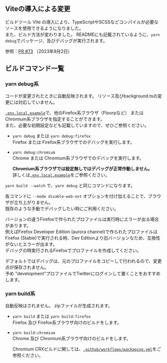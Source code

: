 ## Viteの導入による変更

ビルドツール Vite の導入により、TypeScriptやSCSSなどコンパイルが必要なソースを使用できるようになりました。  
また、ビルド方法が変わりました。
READMEにも記載されているように、`yarn debug`でパッケージ、及びデバッグが実行されます。

参照：[PR #73](https://github.com/kaonasi-biwa/Twitter-UI-Customizer/pull/73) （2023年9月2日）

## ビルドコマンド一覧

### yarn debug系

コードが変更されたときに自動反映されます。
リソース及びbackground.tsの変更には対応していません。

[`.env.local.example`](../.env.local.example)で、他のFirefox系ブラウザ（Floorpなど）
またはChromium系ブラウザを指定することができます。  
また、必要な初期設定なども記載していますので、ぜひご参照ください。

-   `yarn debug` または `yarn debug:firefox`  
    Firefox または Firefox系ブラウザでのデバッグを実行します。

-   `yarn debug:chromium`  
    Chrome または Chromium系ブラウザでのデバッグを実行します。

    **Chromium系ブラウザでは設定無しではデバッグが正常作動しません。**  
    詳しくは[`.env.local.example`](../.env.local.example)をご参照ください。

`yarn build --watch` で、`yarn debug` と同じコマンドになります。

各コマンドに `--mode disable-web-ext` オプションを付け加えることで、ブラウザが立ち上がりません。  
既存のような手動でデバッグしたい時にご利用ください。

バージョンの違うFirefoxで作られたプロファイルは実行時にエラーが出る場合があります。  
例えばFirefox Developer Edition (aurora channel)で作られたプロファイルは
Firefox (Stable)で実行される時、Dev Editionより旧バージョンなため、互換性がないとエラーが出ます。  
デバッグの時実行されるFirefoxでプロファイルを作成してください。

デフォルトではデバッグは、元のプロファイルをコピーして行われるので、変更点が保存されません。  
予め "development"プロファイルでTwitterにログインして置くことをおすすめします。

### yarn build系

自動反映はされません。
zipファイルが生成されます。

-   `yarn build` または `yarn build:firefox`  
    Firefox 及び Firefox系ブラウザ向けのビルドをします。

-   `yarn build:chromium`  
    Chrome 及び Chromium系ブラウザ向けのビルドをします。

    Chromium CRXビルドに関しては、[`.github/workflows/packaging.yml`](../.github/workflows/packaging.yml)をご参照ください。
